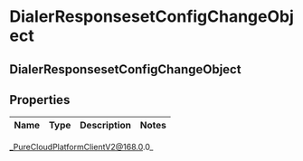 # DialerResponsesetConfigChangeObject

## DialerResponsesetConfigChangeObject

## Properties

|Name | Type | Description | Notes|
|------------ | ------------- | ------------- | -------------|



_PureCloudPlatformClientV2@168.0.0_
